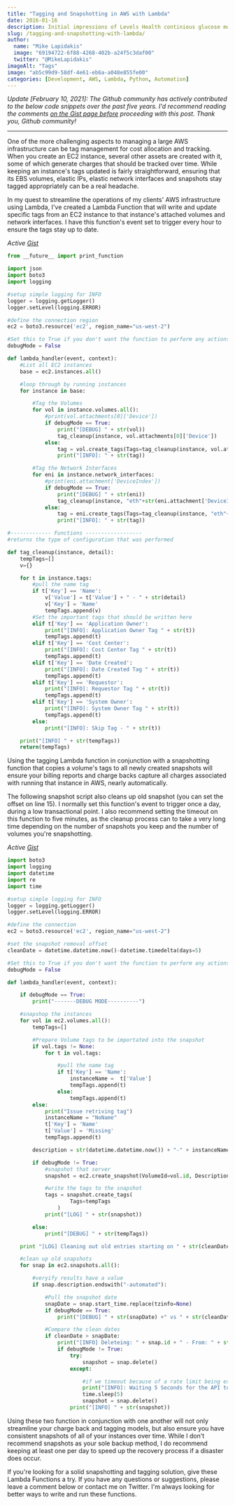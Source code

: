 ```yaml
---
title: "Tagging and Snapshotting in AWS with Lambda"
date: 2016-01-16
description: Initial impressions of Levels Health continious glucose monitoring to improve metabolic health
slug: /tagging-and-snapshotting-with-lambda/
author:
  name: "Mike Lapidakis"
  image: "69194722-6f88-4268-402b-a24f5c3daf00"
  twitter: "@MikeLapidakis"
imageAlt: "Tags"
image: "ab5c99d9-58df-4e61-eb6a-a048e855fe00"
categories: [Development, AWS, Lambda, Python, Automation]
---
```


_Update [February 10, 2021]: The Github community has actively contributed to the below code snippets over the past five years. I'd recommend reading the comments [on the Gist page before](https://gist.github.com/mlapida/931c03cce1e9e43f147b#file-ec2-tag-assets-lambda-py) proceeding with this post. Thank you, Github community!_

---

One of the more challenging aspects to managing a large AWS infrastructure can be tag management for cost allocation and tracking. When you create an EC2 instance, several other assets are created with it, some of which generate charges that should be tracked over time. While keeping an instance's tags updated is fairly straightforward, ensuring that its EBS volumes, elastic IPs, elastic network interfaces and snapshots stay tagged appropriately can be a real headache.

In my quest to streamline the operations of my clients' AWS infrastructure using Lambda, I've created a Lambda Function that will write and update specific tags from an EC2 instance to that instance's attached volumes and network interfaces. I have this function's event set to trigger every hour to ensure the tags stay up to date.

_Active [Gist](https://gist.github.com/mlapida/931c03cce1e9e43f147b#file-ec2-tag-assets-lambda-py)_

```python
from __future__ import print_function

import json
import boto3
import logging

#setup simple logging for INFO
logger = logging.getLogger()
logger.setLevel(logging.ERROR)

#define the connection region
ec2 = boto3.resource('ec2', region_name="us-west-2")

#Set this to True if you don't want the function to perform any actions
debugMode = False

def lambda_handler(event, context):
    #List all EC2 instances
    base = ec2.instances.all()

    #loop through by running instances
    for instance in base:

        #Tag the Volumes
        for vol in instance.volumes.all():
            #print(vol.attachments[0]['Device'])
            if debugMode == True:
                print("[DEBUG] " + str(vol))
                tag_cleanup(instance, vol.attachments[0]['Device'])
            else:
                tag = vol.create_tags(Tags=tag_cleanup(instance, vol.attachments[0]['Device']))
                print("[INFO]: " + str(tag))

        #Tag the Network Interfaces
        for eni in instance.network_interfaces:
            #print(eni.attachment['DeviceIndex'])
            if debugMode == True:
                print("[DEBUG] " + str(eni))
                tag_cleanup(instance, "eth"+str(eni.attachment['DeviceIndex']))
            else:
                tag = eni.create_tags(Tags=tag_cleanup(instance, "eth"+str(eni.attachment['DeviceIndex'])))
                print("[INFO]: " + str(tag))

#------------- Functions ------------------
#returns the type of configuration that was performed

def tag_cleanup(instance, detail):
    tempTags=[]
    v={}

    for t in instance.tags:
        #pull the name tag
        if t['Key'] == 'Name':
            v['Value'] = t['Value'] + " - " + str(detail)
            v['Key'] = 'Name'
            tempTags.append(v)
        #Set the important tags that should be written here
        elif t['Key'] == 'Application Owner':
            print("[INFO]: Application Owner Tag " + str(t))
            tempTags.append(t)
        elif t['Key'] == 'Cost Center':
            print("[INFO]: Cost Center Tag " + str(t))
            tempTags.append(t)
        elif t['Key'] == 'Date Created':
            print("[INFO]: Date Created Tag " + str(t))
            tempTags.append(t)
        elif t['Key'] == 'Requestor':
            print("[INFO]: Requestor Tag " + str(t))
            tempTags.append(t)
        elif t['Key'] == 'System Owner':
            print("[INFO]: System Owner Tag " + str(t))
            tempTags.append(t)
        else:
            print("[INFO]: Skip Tag - " + str(t))

    print("[INFO] " + str(tempTags))
    return(tempTags)
```

Using the tagging Lambda function in conjunction with a snapshotting function that copies a volume's tags to all newly created snapshots will ensure your billing reports and charge backs capture all charges associated with running that instance in AWS, nearly automatically.

The following snapshot script also cleans up old snapshot (you can set the offset on line 15). I normally set this function's event to trigger once a day, during a low transactional point. I also recommend setting the timeout on this function to five minutes, as the cleanup process can to take a very long time depending on the number of snapshots you keep and the number of volumes you're snapshotting.

_Active [Gist](https://gist.github.com/mlapida/770aba3ad3be76f6b31f#file-ec2-snapshot-lambda-py)_

```python
import boto3
import logging
import datetime
import re
import time

#setup simple logging for INFO
logger = logging.getLogger()
logger.setLevel(logging.ERROR)

#define the connection
ec2 = boto3.resource('ec2', region_name="us-west-2")

#set the snapshot removal offset
cleanDate = datetime.datetime.now()-datetime.timedelta(days=5)

#Set this to True if you don't want the function to perform any actions
debugMode = False

def lambda_handler(event, context):

    if debugMode == True:
        print("-------DEBUG MODE----------")

    #snapshop the instances
    for vol in ec2.volumes.all():
        tempTags=[]

        #Prepare Volume tags to be importated into the snapshot
        if vol.tags != None:
            for t in vol.tags:

                #pull the name tag
                if t['Key'] == 'Name':
                    instanceName =  t['Value']
                    tempTags.append(t)
                else:
                    tempTags.append(t)
        else:
            print("Issue retriving tag")
            instanceName = "NoName"
            t['Key'] = 'Name'
            t['Value'] = 'Missing'
            tempTags.append(t)

        description = str(datetime.datetime.now()) + "-" + instanceName + "-" + vol.id + "-automated"

        if debugMode != True:
            #snapshot that server
            snapshot = ec2.create_snapshot(VolumeId=vol.id, Description=description)

            #write the tags to the snapshot
            tags = snapshot.create_tags(
                    Tags=tempTags
                )
            print("[LOG] " + str(snapshot))

        else:
            print("[DEBUG] " + str(tempTags))

    print "[LOG] Cleaning out old entries starting on " + str(cleanDate)

    #clean up old snapshots
    for snap in ec2.snapshots.all():

        #veryify results have a value
        if snap.description.endswith("-automated"):

            #Pull the snapshot date
            snapDate = snap.start_time.replace(tzinfo=None)
            if debugMode == True:
                print("[DEBUG] " + str(snapDate) +" vs " + str(cleanDate))

            #Compare the clean dates
            if cleanDate > snapDate:
                print("[INFO] Deleteing: " + snap.id + " - From: " + str(snapDate))
                if debugMode != True:
                    try:
                        snapshot = snap.delete()
                    except:

                        #if we timeout because of a rate limit being exceeded, give it a rest of a few seconds
                        print("[INFO]: Waiting 5 Seconds for the API to Chill")
                        time.sleep(5)
                        snapshot = snap.delete()
                    print("[INFO] " + str(snapshot))
```

Using these two function in conjunction with one another will not only streamline your charge back and tagging models, but also ensure you have consistent snapshots of all of your instances over time. While I don't recommend snapshots as your sole backup method, I do recommend keeping at least one per day to speed up the recovery process if a disaster does occur.

If you're looking for a solid snapshotting and tagging solution, give these Lambda Functions a try. If you have any questions or suggestions, please leave a comment below or contact me on Twitter. I'm always looking for better ways to write and run these functions.

